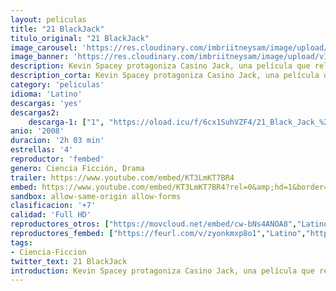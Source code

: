 ```yaml
---
layout: peliculas
title: "21 BlackJack"
titulo_original: "21 BlackJack"
image_carousel: 'https://res.cloudinary.com/imbriitneysam/image/upload/v1547702477/21-black-poster-min.jpg'
image_banner: 'https://res.cloudinary.com/imbriitneysam/image/upload/v1547702477/21-black-banner-min.jpg'
description: Kevin Spacey protagoniza Casino Jack, una película que relata las vivencias de un hombre que está empeñado en tener todo lo bueno que la vida puede ofrecerle. Inspirada en una serie de acontecimientos reales que ponen de manifiesto las aventuras de Jack Abramoff, quien con la ayuda de su socio Michael Scanlon, consiguen influenciar en los hombres más poderosos del planeta con la intención de crear un imperio personal de riqueza e influencia. Todo se les va aún más de las manos cuando meten en el ajo a un miembro de la mafia. 
description_corta: Kevin Spacey protagoniza Casino Jack, una película que relata las vivencias de un hombre que está empeñado en tener todo lo bueno que la vida puede ofrecerle. Inspirada en una serie de acontecimientos reales que ponen de manifiesto las aventuras de Jack Abramoff, quien con la
category: 'peliculas'
idioma: 'Latino'
descargas: 'yes'
descargas2:
    descarga-1: ["1", "https://oload.icu/f/6cx1SuhVZF4/21_Black_Jack_%282008%29.MP4.mp4", "https://www.google.com/s2/favicons?domain=openload.co","OpenLoad","https://res.cloudinary.com/imbriitneysam/image/upload/v1541473684/mexico.png", "Latino", "Full HD"]
anio: '2008'
duracion: '2h 03 min'
estrellas: '4'
reproductor: 'fembed'
genero: Ciencia Ficción, Drama
trailer: https://www.youtube.com/embed/KT3LmKT7BR4
embed: https://www.youtube.com/embed/KT3LmKT7BR4?rel=0&amp;hd=1&border=0&wmode=opaque&enablejsapi=1&modestbranding=1&controls=1&showinfo=1
sandbox: allow-same-origin allow-forms
clasificacion: '+7'
calidad: 'Full HD'
reproductores_otros: ["https://movcloud.net/embed/cw-bNs4ANOA8","Latino"]
reproductores_fembed: ["https://feurl.com/v/zyonkmxp8o1","Latino","https://pelispng.online/v/en98mjp050o","Latino"]
tags:
- Ciencia-Ficcion
twitter_text: 21 BlackJack
introduction: Kevin Spacey protagoniza Casino Jack, una película que relata las vivencias de un hombre que está empeñado en tener todo lo bueno que la vida puede ofrecerle. Inspirada en una serie de acontecimientos reales que ponen de manifiesto las aventuras de Jack Abramoff, quien con la
---
```












